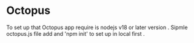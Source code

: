 # Octopus

To set up that Octopus app require is nodejs v18 or later version . Sipmle octopus.js file add and 'npm init' to set up in local first .
 

